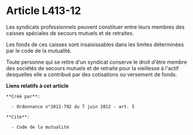 # Article L413-12

Les syndicats professionnels peuvent constituer entre leurs membres des caisses spéciales de secours mutuels et de
retraites. 

Les fonds de ces caisses sont insaisissables dans les limites déterminées par le code de la mutualité. 

Toute personne qui se retire d'un syndicat conserve le droit d'être membre des sociétés de secours mutuels et de retraite
pour la vieillesse à l'actif desquelles elle a contribué par des cotisations ou versement de fonds.

**Liens relatifs à cet article**

	**Créé par**:

	  - Ordonnance n°2012-792 du 7 juin 2012 - art. 5

	**Cite**:

	  - Code de la mutualité
